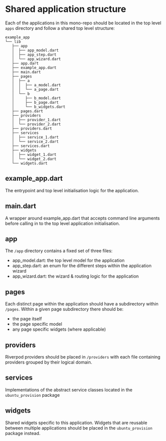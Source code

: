 # Shared application structure

Each of the applications in this mono-repo should be located in the top level `apps` directory
and follow a shared top level structure:

```
example_app
└── lib
   ├── app
   │  ├── app_model.dart
   │  ├── app_step.dart
   │  └── app_wizard.dart
   ├── app.dart
   ├── example_app.dart
   ├── main.dart
   ├── pages
   │  ├── a
   │  │  ├── a_model.dart
   │  │  └── a_page.dart
   │  └── b
   │     ├── b_model.dart
   │     ├── b_page.dart
   │     └── b_widgets.dart
   ├── pages.dart
   ├── providers
   │  ├── provider_1.dart
   │  └── provider_2.dart
   ├── providers.dart
   ├── services
   │  ├── service_1.dart
   │  └── service_2.dart
   ├── services.dart
   ├── widgets
   │  ├── widget_1.dart
   │  └── widget_2.dart
   └── widgets.dart
```
## example_app.dart
The entrypoint and top level initialisation logic for the application.

## main.dart
A wrapper around example_app.dart that accepts command line arguments before calling
in to the top level application initialisation.

## app

The `/app` directory contains a fixed set of three files:
- app_model.dart:  the top level model for the application
- app_step.dart:   an enum for the different steps within the application wizard
- app_wizard.dart: the wizard & routing logic for the application

## pages

Each distinct page within the application should have a subdirectory within `/pages`.
Within a given page subdirectory there should be:
- the page itself
- the page specific model
- any page specific widgets (where applicable)

## providers

Riverpod providers should be placed in `/providers` with each file containing
providers grouped by their logical domain.

## services

Implementations of the abstract service classes located in the `ubuntu_provision` package

## widgets

Shared widgets specific to this application. Widgets that are reusable between multiple
applications should be placed in the `ubuntu_provision` package instead.
